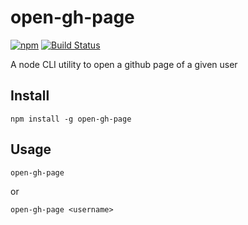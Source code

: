 # open-gh-page

[![npm](https://img.shields.io/npm/v/open-gh-page.svg)]()
[![Build Status](https://travis-ci.org/zillding/open-gh-page.svg?branch=master)](https://travis-ci.org/zillding/open-gh-page)

A node CLI utility to open a github page of a given user

## Install

`npm install -g open-gh-page`

## Usage

`open-gh-page`

or

`open-gh-page <username>`
